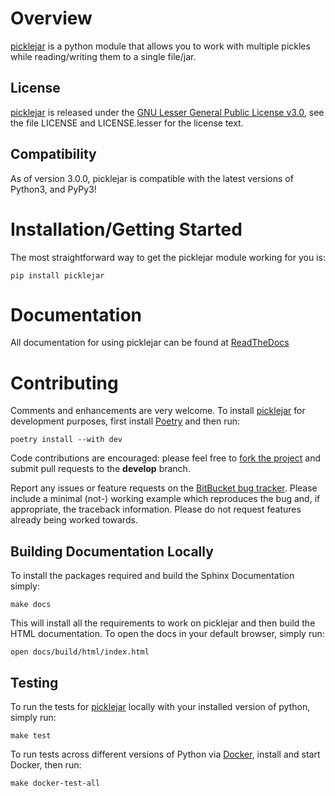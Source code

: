 # Overview
[picklejar] is a python module that allows you to work with multiple pickles while reading/writing them to a single 
file/jar.

## License
[picklejar] is released under the [GNU Lesser General Public License v3.0], see the file LICENSE and LICENSE.lesser 
for the license text.

## Compatibility
As of version 3.0.0, picklejar is compatible with the latest versions of Python3, and PyPy3!

# Installation/Getting Started
The most straightforward way to get the picklejar module working for you is:
```commandline
pip install picklejar
```

# Documentation
All documentation for using picklejar can be found at [ReadTheDocs](http://picklejar.readthedocs.io/)

# Contributing
Comments and enhancements are very welcome. To install [picklejar] for development purposes, first
install [Poetry](https://python-poetry.org) and then run:
```commandline
poetry install --with dev
```

Code contributions are encouraged: please feel free to [fork the
project](https://github.com/isaiah1112/picklejar) and submit pull requests to the **develop** branch.

Report any issues or feature requests on the [BitBucket bug
tracker](https://github.com/isaiah1112/picklejar/issues). Please include a minimal (not-) 
working example which reproduces the bug and, if appropriate, the traceback information.  Please do not request features 
already being worked towards.

## Building Documentation Locally
To install the packages required and build the Sphinx Documentation simply:
```commandline
make docs
```

This will install all the requirements to work on picklejar and then build the HTML documentation.
To open the docs in your default browser, simply run:
```commandline
open docs/build/html/index.html
```

## Testing
To run the tests for [picklejar] locally with your installed version of python, simply run:
```commandline
make test
```

To run tests across different versions of Python via [Docker](https://www.docker.com), install and start Docker, 
then run:
```commandline
make docker-test-all
```

[GNU Lesser General Public License v3.0]: http://choosealicense.com/licenses/lgpl-3.0/ "LGPL v3"

[picklejar]: https://github.com/isaiah1112/picklejar "picklejar Module"
